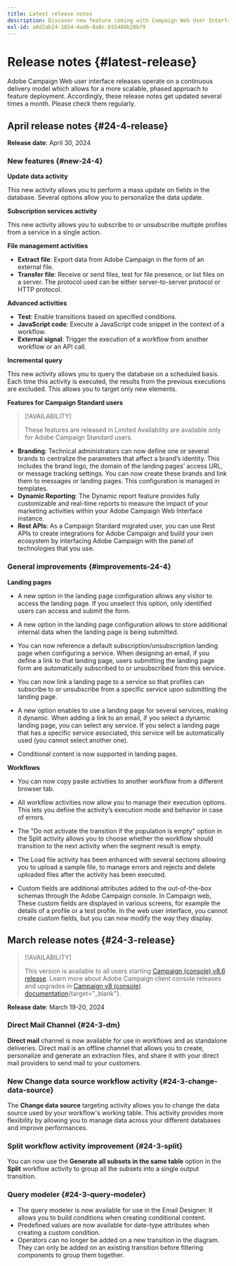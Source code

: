 ```yaml
---
title: Latest release notes
description: Discover new feature coming with Campaign Web User Interface
exl-id: a0d2ab24-1854-4ad6-8a8c-b55488b20bf9
---
```

# Release notes {#latest-release}

<!--Last update: **March 19, 2024**-->

Adobe Campaign Web user interface releases operate on a continuous delivery model which allows for a more scalable, phased approach to feature deployment. Accordingly, these release notes get updated several times a month. Please check them regularly.

## April release notes {#24-4-release}

**Release date**: April 30, 2024

### New features {#new-24-4}

<!--
* **Audit Trail**

The Audit trail feature constantly records a detailed log of actions and events taking place within the Adobe Campaign instance in real-time. It offers a convenient method to access a chronological record of data, addressing queries such as: the status of workflows, the latest individuals to modify them, or the activities performed by users within the instance.
-->
**Update data activity** 

This new activity allows you to perform a mass update on fields in the database. Several options allow you to personalize the data update.

**Subscription services activity**

This new activity allows you to subscribe to or unsubscribe multiple profiles from a service in a single action.

**File management activities**

* **Extract file**: Export data from Adobe Campaign in the form of an external file.
* **Transfer file**: Receive or send files, test for file presence, or list files on a server. The protocol used can be either server-to-server protocol or HTTP protocol.

**Advanced activities**

* **Test**: Enable transitions based on specified conditions.
* **JavaScript code**: Execute a JavaScript code snippet in the context of a workflow.
* **External signal**: Trigger the execution of a workflow from another workflow or an API call.

**Incremental query**

This new activity allows you to query the database on a scheduled basis. Each time this activity is executed, the results from the previous executions are excluded. This allows you to target only new elements.

**Features for Campaign Standard users**

>[!AVAILABILITY]
>
>These features are released in Limited Availability are available only for Adobe Campaign Standard users.

* **Branding**: Technical administrators can now define one or several brands to centralize the parameters that affect a brand’s identity. This includes the brand logo, the domain of the landing pages’ access URL, or message tracking settings. You can now create these brands and link them to messages or landing pages. This configuration is managed in templates.
* **Dynamic Reporting**: The Dynamic report feature provides fully customizable and real-time reports to measure the impact of your marketing activities within your Adobe Campaign Web Interface instance.
* **Rest APIs**: As a Campaign Stardard migrated user, you can use Rest APIs to create integrations for Adobe Campaign and build your own ecosystem by interfacing Adobe Campaign with the panel of technologies that you use.

### General improvements {#improvements-24-4}

**Landing pages**

<!--**Autorize Unidentified Visitor in Landing Pages**: -->

* A new option in the landing page configuration allows any visitor to access the landing page. If you unselect this option, only identified users can access and submit the form.

<!--Landing pages - Storing additional data on submission-->

* A new option in the landing page configuration allows to store additional internal data when the landing page is being submitted.

<!--**Landing pages - Referencing landing page while configuring a service**: It is now possible to-->

* You can now reference a default subscription/unsubscription landing page when configuring a service. When designing an email, if you define a link to that landing page, users submitting the landing page form are automatically subscribed to or unsubscribed from this service.

<!--**Landing Pages: Linking Landing page to subscription service**: It is now possible to * **Branding + Landing Pages**: TBD-->

* You can now link a landing page to a service so that profiles can subscribe to or unsubscribe from a specific service upon submitting the landing page.

<!--**Landing Page - Option to call different services on a user action**: -->

* A new option enables to use a landing page for several services, making it dynamic. When adding a link to an email, if you select a dynamic landing page, you can select any service. If you select a landing page that has a specific service associated, this service will be automatically used (you cannot select another one).

<!--Landing Pages - Support conditional content-->

* Conditional content is now supported in landing pages.

**Workflows**

<!--**Workflow - Copy/Paste into another tab**: -->

* You can now copy paste activities to another workflow from a different browser tab.

<!--**Workflow - Execution options**: -->

* All workflow activities now allow you to manage their execution options. This lets you define the activity’s execution mode and behavior in case of errors.

<!-- **Workflow - Split Activity - Support Skipping Empty Transition**: -->

* The "Do not activate the transition if the population is empty" option in the Split activity allows you to choose whether the workflow should transition to the next activity when the segment result is empty.

<!--* **Workflow - Load file activity improvements**-->

* The Load file activity has been enhanced with several sections allowing you to upload a sample file, to manage errors and rejects and delete uploaded files after the activity has been executed.

<!--* **Support of custom fields**-->

* Custom fields are additional attributes added to the out-of-the-box schemas through the Adobe Campaign console. In Campaign web, These custom fields are displayed in various screens, for example the details of a profile or a test profile. In the web user interface, you cannot create custom fields, but you can now modify the way they display. 

## March release notes {#24-3-release}

>[!AVAILABILITY]
>
>This version is available to all users starting [Campaign (console) v8.6 release](https://experienceleague.adobe.com/docs/campaign/campaign-v8/releases/release-notes.html). Learn more about Adobe Campaign client console releases and upgrades in [Campaign v8 (console) documentation](https://experienceleague.adobe.com/docs/campaign/campaign-v8/releases/upgrades.html){target="_blank"}.

**Release date**: March 19-20, 2024

### Direct Mail Channel {#24-3-dm}

**Direct mail** channel is now available for use in workflows and as standalone deliveries. Direct mail is an offline channel that allows you to create, personalize and generate an extraction files, and share it with your direct mail providers to send mail to your customers.

### New Change data source workflow activity {#24-3-change-data-source}

The **Change data source** targeting activity allows you to change the data source used by your workflow's working table. This activity provides more flexibility by allowing you to manage data across your different databases and improve performances.

### Split workflow activity improvement {#24-3-split}

You can now use the **Generate all subsets in the same table** option in the **Split** workflow activity to group all the subsets into a single output transition.

### Query modeler {#24-3-query-modeler}

* The query modeler is now available for use in the Email Designer. It allows you to build conditions when creating conditional content.
* Predefined values are now available for date-type attributes when creating a custom condition. 
* Operators can no longer be added on a new transition in the diagram. They can only be added on an existing transition before filtering components to group them together. 
